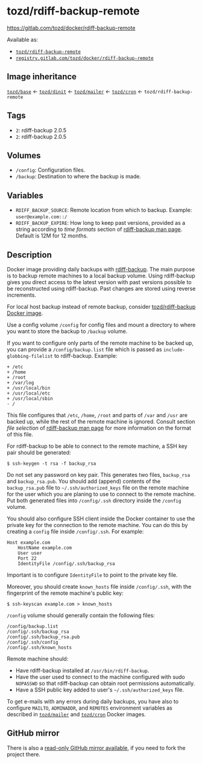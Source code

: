 # tozd/rdiff-backup-remote

<https://gitlab.com/tozd/docker/rdiff-backup-remote>

Available as:

- [`tozd/rdiff-backup-remote`](https://hub.docker.com/r/tozd/rdiff-backup-remote)
- [`registry.gitlab.com/tozd/docker/rdiff-backup-remote`](https://gitlab.com/tozd/docker/rdiff-backup-remote/container_registry)

## Image inheritance

[`tozd/base`](https://gitlab.com/tozd/docker/base) ← [`tozd/dinit`](https://gitlab.com/tozd/docker/dinit) ← [`tozd/mailer`](https://gitlab.com/tozd/docker/mailer) ← [`tozd/cron`](https://gitlab.com/tozd/docker/cron) ← `tozd/rdiff-backup-remote`

## Tags

- `2`: rdiff-backup 2.0.5
- `2`: rdiff-backup 2.0.5

## Volumes

- `/config`: Configuration files.
- `/backup`: Destination to where the backup is made.

## Variables

- `RDIFF_BACKUP_SOURCE`: Remote location from which to backup. Example: `user@example.com::/`
- `RDIFF_BACKUP_EXPIRE`: How long to keep past versions, provided as a string according to
  _time formats_ section of [rdiff-backup man page](http://www.nongnu.org/rdiff-backup/rdiff-backup.1.html).
  Default is 12M for 12 months.

## Description

Docker image providing daily backups with [rdiff-backup](http://www.nongnu.org/rdiff-backup/).
The main purpose is to backup remote machines to a local backup volume. Using rdiff-backup
gives you direct access to the latest version with past versions possible to be
reconstructed using rdiff-backup. Past changes are stored using reverse increments.

For local host backup instead of remote backup, consider
[tozd/rdiff-backup Docker image](https://gitlab.com/tozd/docker/rdiff-backup).

Use a config volume `/config` for config files and mount a directory to where
you want to store the backup to `/backup` volume.

If you want to configure only parts of the remote machine to be backed up, you can provide
a `/config/backup.list` file which is passed as `include-globbing-filelist` to rdiff-backup.
Example:

```
+ /etc
+ /home
+ /root
+ /var/log
+ /usr/local/bin
+ /usr/local/etc
+ /usr/local/sbin
- /
```

This file configures that `/etc`, `/home`, `/root` and parts of `/var` and `/usr` are backed up, while the
rest of the remote machine is ignored. Consult section _file selection_ of
[rdiff-backup man page](http://www.nongnu.org/rdiff-backup/rdiff-backup.1.html)
for more information on the format of this file.

For rdiff-backup to be able to connect to the remote machine, a SSH key pair should be generated:

```
$ ssh-keygen -t rsa -f backup_rsa
```

Do not set any password on key pair. This generates two files, `backup_rsa` and `backup_rsa.pub`.
You should add (append) contents of the `backup_rsa.pub` file to `~/.ssh/authorized_keys` file on the
remote machine for the user which you are planing to use to connect to the remote machine.
Put both generated files into `/config/.ssh` directory inside the `/config` volume.

You should also configure SSH client inside the Docker container to use the private
key for the connection to the remote machine. You can do this by creating a `config`
file inside `/config/.ssh`. For example:

```
Host example.com
    HostName example.com
    User user
    Port 22
    IdentityFile /config/.ssh/backup_rsa
```

Important is to configure `IdentityFile` to point to the private key file.

Moreover, you should create `known_hosts` file inside `/config/.ssh`, with
the fingerprint of the remote machine's public key:

```
$ ssh-keyscan example.com > known_hosts
```

`/config` volume should generally contain the following files:

```
/config/backup.list
/config/.ssh/backup_rsa
/config/.ssh/backup_rsa.pub
/config/.ssh/config
/config/.ssh/known_hosts
```

Remote machine should:

- Have rdiff-backup installed at `/usr/bin/rdiff-backup`.
- Have the user used to connect to the machine configured with sudo `NOPASSWD`
  so that rdiff-backup can obtain root permissions automatically.
- Have a SSH public key added to user's `~/.ssh/authorized_keys` file.

To get e-mails with any errors during daily backups, you have also to
configure `MAILTO`, `ADMINADDR`, and `REMOTES` environment variables
as described in [`tozd/mailer`](https://gitlab.com/tozd/docker/mailer)
and [`tozd/cron`](https://gitlab.com/tozd/docker/cron) Docker images.

## GitHub mirror

There is also a [read-only GitHub mirror available](https://github.com/tozd/docker-rdiff-backup-remote),
if you need to fork the project there.
